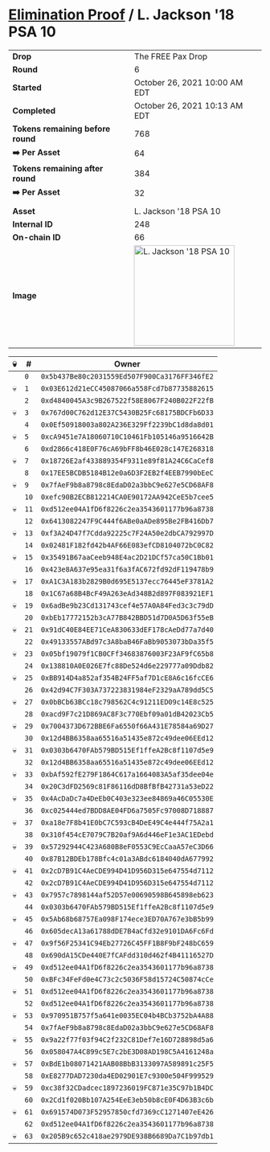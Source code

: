 # [Elimination Proof](./readme.md) / L. Jackson &#039;18 PSA 10

|||
|---|---|
| **Drop** | The FREE Pax Drop |
| **Round** | 6 |
| **Started** | October 26, 2021 10:00 AM EDT |
| **Completed** | October 26, 2021 10:13 AM EDT |
| **Tokens remaining before round** | 768 |
| **➡️ Per Asset** | 64 |
| **Tokens remaining after round** | 384 |
| **➡️ Per Asset** | 32 |
| | |
| **Asset** | L. Jackson &#039;18 PSA 10 |
| **Internal ID** | 248 |
| **On-chain ID** | 66 |
| **Image** | <img src="https://tcdn.blokpax.com/94aa4804-2e35-4a5d-bc05-a1239faa6cc1/290d42e6d02fa35846ef7c206f038fe81257ebb22c8dcc128190ec22bd126d9d.jpg" height="200" alt="L. Jackson &#039;18 PSA 10" /> |


| 💀 | # | Owner |
| --- | --- | --- |
|  | `0` | `0x5b437Be80c2031559Ed507F900Ca3176FF346fE2` |
| 💀 | `1` | `0x03E612d21eCC45087066a558Fcd7b87735882615` |
|  | `2` | `0xd4840045A3c9B267522f58E8067F240B022F22fB` |
| 💀 | `3` | `0x767d00C762d12E37C5430B25Fc68175BDCFb6D33` |
|  | `4` | `0x0Ef50918003a802A236E329Ff2239bC1d8da8d01` |
| 💀 | `5` | `0xcA9451e7A18060710C10461Fb105146a9516642B` |
|  | `6` | `0xd2866c418E0F76cA69bFF8b46E028c147E268318` |
| 💀 | `7` | `0x18726E2af433889354F9311e89f81A24C6CaCef8` |
|  | `8` | `0x17EE5BCDB5184B12e0a6D3F2EB2f4EEB7990bEeC` |
| 💀 | `9` | `0x7fAeF9b8a8798c8EdaD02a3bbC9e627e5CD68AF8` |
|  | `10` | `0xefc90B2ECB812214CA0E90172AA942CeE5b7cee5` |
| 💀 | `11` | `0xd512ee04A1fD6f8226c2ea3543601177b96a8738` |
|  | `12` | `0x6413082247F9C444f6ABe0aADe895Be2FB416Db7` |
| 💀 | `13` | `0xf3A24D47f7Cdda92225c7F24A50e2dbCA792997D` |
|  | `14` | `0x02481F182fd42b4AF66E083efCD8104072bC0C82` |
| 💀 | `15` | `0x35491B67aaCeeb948E4ac2D21DCf57ca50C1Bb01` |
|  | `16` | `0x423e8A637e95ea31f6a3fAC672fd92dF119478b9` |
| 💀 | `17` | `0xA1C3A183b2829B0d695E5137ecc76445eF3781A2` |
|  | `18` | `0x1C67a68B4BcF49A263eAd348B2d897F083921EF1` |
| 💀 | `19` | `0x6adBe9b23Cd131743cef4e57A0A84Fed3c3c79dD` |
|  | `20` | `0xbEb17772152b3cA77B842BBD51d7D0A5D63f55eB` |
| 💀 | `21` | `0x91dC40E84EE71CeA830633dEF178cAeDd77a7d40` |
|  | `22` | `0x49133557ABd97c3A8baB46FaBb9053073bDa35f5` |
| 💀 | `23` | `0x05bf19079f1CB0CFf34683876003F23AF9fC65b8` |
|  | `24` | `0x138810A0E026E7fc88De524d6e229777a09Ddb82` |
| 💀 | `25` | `0xBB914D4a852af354B24FF5af7D1cE8A6c16fcCE6` |
|  | `26` | `0x42d94C7F303A737223831984eF2329aA789dd5C5` |
| 💀 | `27` | `0x0bBCb63BCc18c798562C4c91211ED09c14E8c525` |
|  | `28` | `0xacd9F7c21D869AC8F3c770Ebf09a01dB42023Cb5` |
| 💀 | `29` | `0x7004373D672BBE6Fa6550f66A431E78584a69D27` |
|  | `30` | `0x12d4BB6358aa65516a51435e872c49dee06EEd12` |
| 💀 | `31` | `0x0303b6470FAb579BD515Ef1ffeA2Bc8f1107d5e9` |
|  | `32` | `0x12d4BB6358aa65516a51435e872c49dee06EEd12` |
| 💀 | `33` | `0xbAf592fE279F1864C617a1664083A5af35dee04e` |
|  | `34` | `0x20C3dFD2569c81F86116dD8BfBfB42731a53eD22` |
| 💀 | `35` | `0x4AcDaDc7a4DeEb0C403e323ee84869a46C05530E` |
|  | `36` | `0xc025444ed7BDD8AE04FD6a7505Fc97008D718887` |
| 💀 | `37` | `0xa18e7F8b41E0bC7C593cB4DeE49C4e444f75A2a1` |
|  | `38` | `0x310f454cE7079C7B20af9A6d446eF1e3AC1EDebd` |
| 💀 | `39` | `0x57292944C423A680B8eF0553C9EcCaaA57eC3D66` |
|  | `40` | `0x87B12BDEb178Bfc4c01a3ABdc6184040dA677992` |
| 💀 | `41` | `0x2cD7B91C4AeCDE994D41D956D315e647554d7112` |
|  | `42` | `0x2cD7B91C4AeCDE994D41D956D315e647554d7112` |
| 💀 | `43` | `0x7957c7898144af52D57e00690598B645898eb623` |
|  | `44` | `0x0303b6470FAb579BD515Ef1ffeA2Bc8f1107d5e9` |
| 💀 | `45` | `0x5Ab68b68757Ea098F174ece3ED70A767e3bB5b99` |
|  | `46` | `0x605decA13a61788dDE7B4aCfd32e9101DA6Fc6Fd` |
| 💀 | `47` | `0x9f56F25341C94Eb27726C45FF1B8F9bF248bC659` |
|  | `48` | `0x690dA15CDe440E7fCAFdd310d462f4B41116527D` |
| 💀 | `49` | `0xd512ee04A1fD6f8226c2ea3543601177b96a8738` |
|  | `50` | `0xBFc34FeFd0e4C73c2c5036F58d15724C50874cCe` |
| 💀 | `51` | `0xd512ee04A1fD6f8226c2ea3543601177b96a8738` |
|  | `52` | `0xd512ee04A1fD6f8226c2ea3543601177b96a8738` |
| 💀 | `53` | `0x970951B757f5a641e0035EC04b4BCb3752bA4A88` |
|  | `54` | `0x7fAeF9b8a8798c8EdaD02a3bbC9e627e5CD68AF8` |
| 💀 | `55` | `0x9a22f77f03f94C2f232C81Def7e16D728898d5a6` |
|  | `56` | `0x058047A4C899c5E7c2bE3D08AD198C5A4161248a` |
| 💀 | `57` | `0xBdE1b08071421AAB08BbB3133097A589891c25F5` |
|  | `58` | `0xE8277DAD7230da4ED02901E7c9300e504F999529` |
| 💀 | `59` | `0xc38f32CDadcec1897236019FC871e35C97b1B4DC` |
|  | `60` | `0x2Cd1f020Bb107A254EeE3eb50b8cE0F4D63B3c6b` |
| 💀 | `61` | `0x691574D073F52957850cfd7369cC1271407eE426` |
|  | `62` | `0xd512ee04A1fD6f8226c2ea3543601177b96a8738` |
| 💀 | `63` | `0x205B9c652c418ae2979DE938B6689Da7C1b97db1` |
